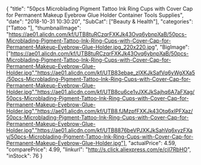 {
	"title": "50pcs Microblading Pigment Tattoo Ink Ring Cups with Cover Cap for Permanent Makeup Eyebrow Glue Holder Container Tools Supplies",
	"date": "2018-10-31 10:30:20",
	"SubCat": ["Beauty & Health"],
	"categories": ["Tattoo "],
	"thumbnailImage": "https://ae01.alicdn.com/kf/UTB8tuRCzqrFXKJk43Ovq6ybnpXaB/50pcs-Microblading-Pigment-Tattoo-Ink-Ring-Cups-with-Cover-Cap-for-Permanent-Makeup-Eyebrow-Glue-Holder.jpg_220x220.jpg",
	"BigImage": ["https://ae01.alicdn.com/kf/UTB8tuRCzqrFXKJk43Ovq6ybnpXaB/50pcs-Microblading-Pigment-Tattoo-Ink-Ring-Cups-with-Cover-Cap-for-Permanent-Makeup-Eyebrow-Glue-Holder.jpg","https://ae01.alicdn.com/kf/UTB83ebae_zIXKJkSafVq6yWgXXa5/50pcs-Microblading-Pigment-Tattoo-Ink-Ring-Cups-with-Cover-Cap-for-Permanent-Makeup-Eyebrow-Glue-Holder.jpg","https://ae01.alicdn.com/kf/UTB8cu6ce1vJXKJkSajhq6A7aFXag/50pcs-Microblading-Pigment-Tattoo-Ink-Ring-Cups-with-Cover-Cap-for-Permanent-Makeup-Eyebrow-Glue-Holder.jpg","https://ae01.alicdn.com/kf/UTB8.fJMzpfFXKJk43Otq6xIPFXaz/50pcs-Microblading-Pigment-Tattoo-Ink-Ring-Cups-with-Cover-Cap-for-Permanent-Makeup-Eyebrow-Glue-Holder.jpg","https://ae01.alicdn.com/kf/UTB8876beVPJXKJkSahVq6xyzFXay/50pcs-Microblading-Pigment-Tattoo-Ink-Ring-Cups-with-Cover-Cap-for-Permanent-Makeup-Eyebrow-Glue-Holder.jpg"],
	"actualPrice": 4.59,
	"comparePrice": 4.99,
	"linkurl": "http://s.click.aliexpress.com/e/cjl7RbHO",
	"inStock": 76
}
